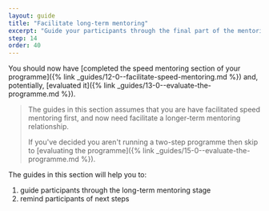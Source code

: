 ```yaml
---
layout: guide
title: "Facilitate long-term mentoring"
excerpt: "Guide your participants through the final part of the mentoring process."
step: 14
order: 40
---
```


You should now have [completed the speed mentoring section of your programme]({% link _guides/12-0--facilitate-speed-mentoring.md %}) and, potentially, [evaluated it]({% link _guides/13-0--evaluate-the-programme.md %}). 

> The guides in this section assumes that you are have  facilitated speed mentoring first, and now need facilitate a longer-term mentoring relationship.
> 
> If you've decided you aren't running a two-step programme then skip to [evaluating the programme]({% link _guides/15-0--evaluate-the-programme.md %}).

The guides in this section will help you to:

1. guide participants through the long-term mentoring stage
2. remind participants of next steps